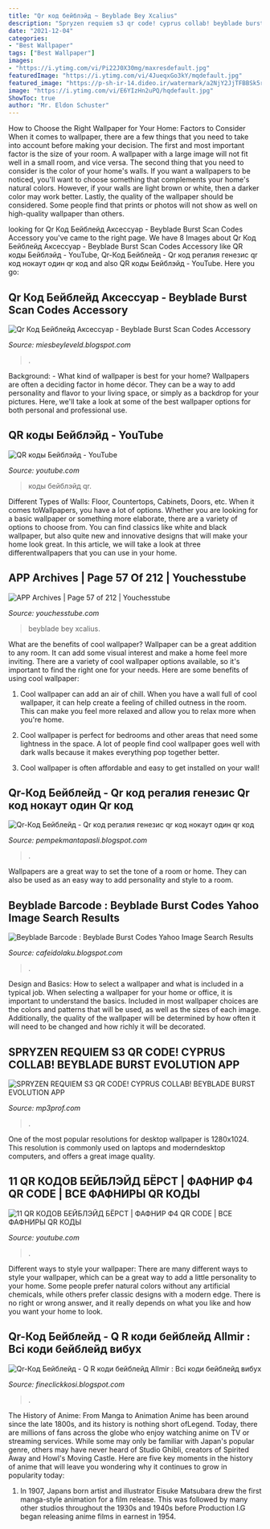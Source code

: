 ```yaml
---
title: "Qr код бейблэйд ~ Beyblade Bey Xcalius"
description: "Spryzen requiem s3 qr code! cyprus collab! beyblade burst evolution app"
date: "2021-12-04"
categories:
- "Best Wallpaper"
tags: ["Best Wallpaper"]
images:
- "https://i.ytimg.com/vi/Pi22J0X30mg/maxresdefault.jpg"
featuredImage: "https://i.ytimg.com/vi/4JueqxGo3kY/mqdefault.jpg"
featured_image: "https://p-sh-ir-14.dideo.ir/watermark/a2NjY2JjTFBBSk5rZnYyT1dMWURJV1lnSC9SZ2NzYVZmaWZKL3ZpL2NaNkN5SitLVmQ2UndOV1cycWZqeVE2NlpxdEVUMHVQRWhzN0NCWGdFcW9sNnVJdmJYM1UrRFVPSnZFT2R5WnJyVHBUaG1hTE53cnJqRXppWTA1dmZVSTdXc3pjTDhuZ05KRElmUFoyWXMxbm95eGNBM2pSUVFoYTRjaTd1ZDR0OGgxK1JHa2hXczc5MnVYUzdURU9YOHd1Q3FiRWI0UDJ5cGVzK1ExeHVNZVV3cXUxaW0xbGZZR3BKc01pQ3Y0aEJmVzB3OGR2N1ZoQ3NaRnFWcmh2OUJDcw=="
image: "https://i.ytimg.com/vi/E6YIzHn2uPQ/hqdefault.jpg"
ShowToc: true
author: "Mr. Eldon Schuster"
---
```



How to Choose the Right Wallpaper for Your Home: Factors to Consider
When it comes to wallpaper, there are a few things that you need to take into account before making your decision. The first and most important factor is the size of your room. A wallpaper with a large image will not fit well in a small room, and vice versa. 
The second thing that you need to consider is the color of your home's walls. If you want a wallpapers to be noticed, you'll want to choose something that complements your home's natural colors. However, if your walls are light brown or white, then a darker color may work better. 
Lastly, the quality of the wallpaper should be considered. Some people find that prints or photos will not show as well on high-quality wallpaper than others.

	

		
looking for Qr Код Бейблейд Аксессуар - Beyblade Burst Scan Codes Accessory you've came to the right page. We have 8 Images about Qr Код Бейблейд Аксессуар - Beyblade Burst Scan Codes Accessory like QR коды Бейблэйд - YouTube, Qr-Код Бейблейд - Qr код регалия генезис qr код нокаут один qr код and also QR коды Бейблэйд - YouTube. Here you go:
		
    
## Qr Код Бейблейд Аксессуар - Beyblade Burst Scan Codes Accessory

<img loading=lazy src="https://p-sh-ir-14.dideo.ir/watermark/a2NjY2JjTFBBSk5rZnYyT1dMWURJV1lnSC9SZ2NzYVZmaWZKL3ZpL2NaNkN5SitLVmQ2UndOV1cycWZqeVE2NlpxdEVUMHVQRWhzN0NCWGdFcW9sNnVJdmJYM1UrRFVPSnZFT2R5WnJyVHBUaG1hTE53cnJqRXppWTA1dmZVSTdXc3pjTDhuZ05KRElmUFoyWXMxbm95eGNBM2pSUVFoYTRjaTd1ZDR0OGgxK1JHa2hXczc5MnVYUzdURU9YOHd1Q3FiRWI0UDJ5cGVzK1ExeHVNZVV3cXUxaW0xbGZZR3BKc01pQ3Y0aEJmVzB3OGR2N1ZoQ3NaRnFWcmh2OUJDcw==" onerror="this.onerror=null;this.src='https://tse1.mm.bing.net/th?id=OIP.FQj30WdvS--WgjAivgg4XQHaFj&amp;pid=15.1';" alt="Qr Код Бейблейд Аксессуар - Beyblade Burst Scan Codes Accessory">

_Source: miesbeyleveld.blogspot.com_

>. 

	

Background: - What kind of wallpaper is best for your home?
Wallpapers are often a deciding factor in home décor. They can be a way to add personality and flavor to your living space, or simply as a backdrop for your pictures. Here, we'll take a look at some of the best wallpaper options for both personal and professional use.

    
## QR коды Бейблэйд - YouTube

<img loading=lazy src="https://i.ytimg.com/vi/AD3hHxbhIZY/hqdefault.jpg" onerror="this.onerror=null;this.src='https://tse1.mm.bing.net/th?id=OIP.cOoYox9RFL_r2ZEpQVkDwgHaFj&amp;pid=15.1';" alt="QR коды Бейблэйд - YouTube">

_Source: youtube.com_

>коды бейблэйд qr. 

	

Different Types of Walls: Floor, Countertops, Cabinets, Doors, etc.
When it comes toWallpapers, you have a lot of options. Whether you are looking for a basic wallpaper or something more elaborate, there are a variety of options to choose from. You can find classics like white and black wallpaper, but also quite new and innovative designs that will make your home look great. In this article, we will take a look at three differentwallpapers that you can use in your home.

    
## APP Archives | Page 57 Of 212 | Youchesstube

<img loading=lazy src="https://i.ytimg.com/vi/59nkob7gsH4/maxresdefault.jpg" onerror="this.onerror=null;this.src='https://tse3.mm.bing.net/th?id=OIP.vdkFW3eT7G721Uj4_S2HPQHaEK&amp;pid=15.1';" alt="APP Archives | Page 57 of 212 | Youchesstube">

_Source: youchesstube.com_

>beyblade bey xcalius. 

	

What are the benefits of cool wallpaper?
Wallpaper can be a great addition to any room. It can add some visual interest and make a home feel more inviting. There are a variety of cool wallpaper options available, so it's important to find the right one for your needs. Here are some benefits of using cool wallpaper: 
1. Cool wallpaper can add an air of chill. When you have a wall full of cool wallpaper, it can help create a feeling of chilled outness in the room. This can make you feel more relaxed and allow you to relax more when you're home. 

2. Cool wallpaper is perfect for bedrooms and other areas that need some lightness in the space. A lot of people find cool wallpaper goes well with dark walls because it makes everything pop together better. 

3. Cool wallpaper is often affordable and easy to get installed on your wall!

    
## Qr-Код Бейблейд - Qr код регалия генезис Qr код нокаут один Qr код

<img loading=lazy src="https://i.ytimg.com/vi/XRI9HVTeqVk/maxresdefault.jpg" onerror="this.onerror=null;this.src='https://tse2.mm.bing.net/th?id=OIP.7dtrd-3ZbMEsd1qEa4EcCwHaEK&amp;pid=15.1';" alt="Qr-Код Бейблейд - Qr код регалия генезис qr код нокаут один qr код">

_Source: pempekmantapasli.blogspot.com_

>. 

	

Wallpapers are a great way to set the tone of a room or home. They can also be used as an easy way to add personality and style to a room.

    
## Beyblade Barcode : Beyblade Burst Codes Yahoo Image Search Results

<img loading=lazy src="https://i.ytimg.com/vi/mbue6Jcfzx8/maxresdefault.jpg" onerror="this.onerror=null;this.src='https://tse4.mm.bing.net/th?id=OIP.8BuMRAta1spnEzKeUURwzQHaEK&amp;pid=15.1';" alt="Beyblade Barcode : Beyblade Burst Codes Yahoo Image Search Results">

_Source: cafeidolaku.blogspot.com_

>. 

	

Design and Basics: How to select a wallpaper and what is included in a typical job.
When selecting a wallpaper for your home or office, it is important to understand the basics. Included in most wallpaper choices are the colors and patterns that will be used, as well as the sizes of each image. Additionally, the quality of the wallpaper will be determined by how often it will need to be changed and how richly it will be decorated.

    
## SPRYZEN REQUIEM S3 QR CODE! CYPRUS COLLAB! BEYBLADE BURST EVOLUTION APP

<img loading=lazy src="https://i.ytimg.com/vi/4JueqxGo3kY/mqdefault.jpg" onerror="this.onerror=null;this.src='https://tse1.mm.bing.net/th?id=OIP.ubnwMh1CbHW5oeeEPSFTWgAAAA&amp;pid=15.1';" alt="SPRYZEN REQUIEM S3 QR CODE! CYPRUS COLLAB! BEYBLADE BURST EVOLUTION APP">

_Source: mp3prof.com_

>. 

	

One of the most popular resolutions for desktop wallpaper is 1280x1024. This resolution is commonly used on laptops and moderndesktop computers, and offers a great image quality.

    
## 11 QR КОДОВ БЕЙБЛЭЙД БЁРСТ | ФАФНИР Ф4 QR CODE | ВСЕ ФАФНИРЫ QR КОДЫ

<img loading=lazy src="https://i.ytimg.com/vi/Pi22J0X30mg/maxresdefault.jpg" onerror="this.onerror=null;this.src='https://tse4.mm.bing.net/th?id=OIP.i4epKfV8jbTn5vcqF15MjAHaEK&amp;pid=15.1';" alt="11 QR КОДОВ БЕЙБЛЭЙД БЁРСТ | ФАФНИР Ф4 QR CODE | ВСЕ ФАФНИРЫ QR КОДЫ">

_Source: youtube.com_

>. 

	

Different ways to style your wallpaper:
There are many different ways to style your wallpaper, which can be a great way to add a little personality to your home. Some people prefer natural colors without any artificial chemicals, while others prefer classic designs with a modern edge. There is no right or wrong answer, and it really depends on what you like and how you want your home to look.

    
## Qr-Код Бейблейд - Q R коди бейблейд Allmir : Всі коди бейблейд вибух

<img loading=lazy src="https://i.ytimg.com/vi/E6YIzHn2uPQ/hqdefault.jpg" onerror="this.onerror=null;this.src='https://tse4.mm.bing.net/th?id=OIP.dfoJeJqlNkLf6WS9VQ0sJgHaFj&amp;pid=15.1';" alt="Qr-Код Бейблейд - Q R коди бейблейд Allmir : Всі коди бейблейд вибух">

_Source: fineclickkosi.blogspot.com_

>. 

	

The History of Anime: From Manga to Animation
Anime has been around since the late 1800s, and its history is nothing short ofLegend. Today, there are millions of fans across the globe who enjoy watching anime on TV or streaming services. While some may only be familiar with Japan's popular genre, others may have never heard of Studio Ghibli, creators of Spirited Away and Howl's Moving Castle. Here are five key moments in the history of anime that will leave you wondering why it continues to grow in popularity today:
1) In 1907, Japans born artist and illustrator Eisuke Matsubara drew the first manga-style animation for a film release. This was followed by many other studios throughout the 1930s and 1940s before Production I.G began releasing anime films in earnest in 1954.

